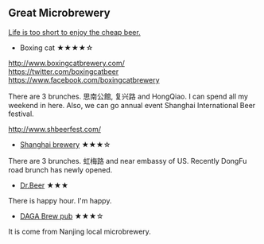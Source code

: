 ## Great Microbrewery

[Life is too short to enjoy the cheap beer.](http://www.schiesshouse.com/beer_quotations_and_humor.htm)



- Boxing cat ★★★★☆

http://www.boxingcatbrewery.com/ <br>
https://twitter.com/boxingcatbeer <br>
https://www.facebook.com/boxingcatbrewery

There are 3 brunches. 思南公館, 复兴路 and HongQiao.
I can spend all my weekend in here. Also, we can go annual event Shanghai International Beer festival.

http://www.shbeerfest.com/


- [Shanghai brewery](http://shanghaibrewery.com/) ★★★☆

There are 3 brunches. 虹梅路 and near embassy of US. Recently DongFu road brunch has newly opened.


- [Dr.Beer](http://www.tripadvisor.jp/Restaurant_Review-g308272-d2706338-Reviews-Dr_Beer-Shanghai.html) ★★★

There is happy hour. I'm happy.

- [DAGA Brew pub](http://www.timeoutshanghai.com/venue/Bars__Clubs-Pubs/20718/Daga-Brewpub.html) ★★★☆


It is come from Nanjing local microbrewery.
